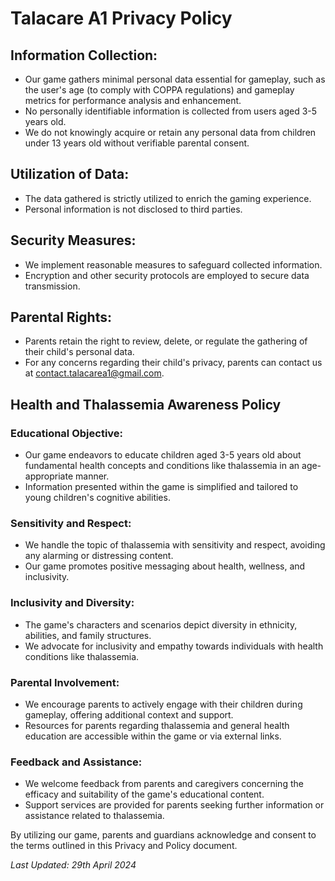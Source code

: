 # Talacare A1 Privacy Policy

## Information Collection:
- Our game gathers minimal personal data essential for gameplay, such as the user's age (to comply with COPPA regulations) and gameplay metrics for performance analysis and enhancement.
- No personally identifiable information is collected from users aged 3-5 years old.
- We do not knowingly acquire or retain any personal data from children under 13 years old without verifiable parental consent.

## Utilization of Data:
- The data gathered is strictly utilized to enrich the gaming experience.
- Personal information is not disclosed to third parties.

## Security Measures:
- We implement reasonable measures to safeguard collected information.
- Encryption and other security protocols are employed to secure data transmission.

## Parental Rights:
- Parents retain the right to review, delete, or regulate the gathering of their child's personal data.
- For any concerns regarding their child's privacy, parents can contact us at [contact.talacarea1@gmail.com](mailto:contact.talacarea1@gmail.com).

## Health and Thalassemia Awareness Policy
### Educational Objective:
- Our game endeavors to educate children aged 3-5 years old about fundamental health concepts and conditions like thalassemia in an age-appropriate manner.
- Information presented within the game is simplified and tailored to young children's cognitive abilities.

### Sensitivity and Respect:
- We handle the topic of thalassemia with sensitivity and respect, avoiding any alarming or distressing content.
- Our game promotes positive messaging about health, wellness, and inclusivity.

### Inclusivity and Diversity:
- The game's characters and scenarios depict diversity in ethnicity, abilities, and family structures.
- We advocate for inclusivity and empathy towards individuals with health conditions like thalassemia.

### Parental Involvement:
- We encourage parents to actively engage with their children during gameplay, offering additional context and support.
- Resources for parents regarding thalassemia and general health education are accessible within the game or via external links.

### Feedback and Assistance:
- We welcome feedback from parents and caregivers concerning the efficacy and suitability of the game's educational content.
- Support services are provided for parents seeking further information or assistance related to thalassemia.

By utilizing our game, parents and guardians acknowledge and consent to the terms outlined in this Privacy and Policy document.

_Last Updated: 29th April 2024_
